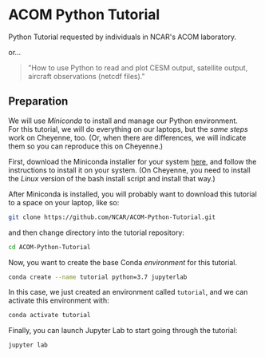 # ACOM Python Tutorial

Python Tutorial requested by individuals in NCAR's ACOM laboratory.

or...

> "How to use Python to read and plot CESM output, satellite output, 
> aircraft observations (netcdf files)."

## Preparation

We will use _Miniconda_ to install and manage our Python environment.  
For this tutorial, we will do everything on our laptops, but the _same
steps_ work on Cheyenne, too.  (Or, when there are differences, we will
indicate them so you can reproduce this on Cheyenne.)

First, download the Miniconda installer for your system
[here](https://docs.conda.io/en/latest/miniconda.html), and follow the
instructions to install it on your system.  (On Cheyenne, you need to
install the _Linux_ version of the bash install script and install
that way.)

After Miniconda is installed, you will probably want to download this
tutorial to a space on your laptop, like so:

```bash
git clone https://github.com/NCAR/ACOM-Python-Tutorial.git
```

and then change directory into the tutorial repository:

```bash
cd ACOM-Python-Tutorial
```

Now, you want to create the base Conda _environment_ for this tutorial.

```bash
conda create --name tutorial python=3.7 jupyterlab
```

In this case, we just created an environment called `tutorial`, and we
can activate this environment with:

```bash
conda activate tutorial
```

Finally, you can launch Jupyter Lab to start going through the tutorial:

```bash
jupyter lab
```
